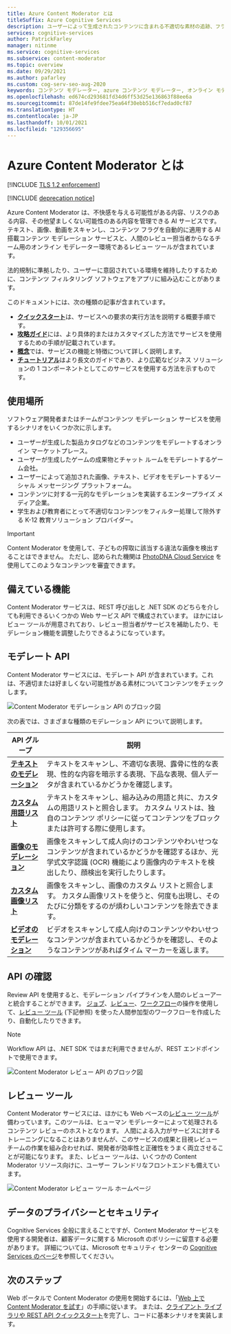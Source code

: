 ```yaml
---
title: Azure Content Moderator とは
titleSuffix: Azure Cognitive Services
description: ユーザーによって生成されたコンテンツに含まれる不適切な素材の追跡、フラグ設定、評価、フィルタリングを Content Moderator を使用して行う方法について説明します。
services: cognitive-services
author: PatrickFarley
manager: nitinme
ms.service: cognitive-services
ms.subservice: content-moderator
ms.topic: overview
ms.date: 09/29/2021
ms.author: pafarley
ms.custom: cog-serv-seo-aug-2020
keywords: コンテンツ モデレーター, azure コンテンツ モデレーター, オンライン モデレーター, コンテンツ フィルター ソフトウェア, コンテンツ モデレーション サービス, コンテンツ モデレーション
ms.openlocfilehash: ed674cd293681fd34d6ff53d25e136863f88ee6a
ms.sourcegitcommit: 87de14fe9fdee75ea64f30ebb516cf7edad0cf87
ms.translationtype: HT
ms.contentlocale: ja-JP
ms.lasthandoff: 10/01/2021
ms.locfileid: "129356695"
---
```

# <a name="what-is-azure-content-moderator"></a>Azure Content Moderator とは

[!INCLUDE [TLS 1.2 enforcement](../../../includes/cognitive-services-tls-announcement.md)]

[!INCLUDE [deprecation notice](includes/tool-deprecation.md)]

Azure Content Moderator は、不快感を与える可能性がある内容、リスクのある内容、その他望ましくない可能性のある内容を管理できる AI サービスです。 テキスト、画像、動画をスキャンし、コンテンツ フラグを自動的に適用する AI 搭載コンテンツ モデレーション サービスと、人間のレビュー担当者からなるチーム用のオンライン モデレーター環境であるレビュー ツールが含まれています。

法的規制に準拠したり、ユーザーに意図されている環境を維持したりするために、コンテンツ フィルタリング ソフトウェアをアプリに組み込むことがあります。

このドキュメントには、次の種類の記事が含まれています。  

* [**クイックスタート**](client-libraries.md)は、サービスへの要求の実行方法を説明する概要手順です。  
* [**攻略ガイド**](try-text-api.md)には、より具体的またはカスタマイズした方法でサービスを使用するための手順が記載されています。  
* [**概念**](text-moderation-api.md)では、サービスの機能と特徴について詳しく説明します。  
* [**チュートリアル**](ecommerce-retail-catalog-moderation.md)はより長文のガイドであり、より広範なビジネス ソリューションの 1 コンポーネントとしてこのサービスを使用する方法を示すものです。  

## <a name="where-its-used"></a>使用場所

ソフトウェア開発者またはチームがコンテンツ モデレーション サービスを使用するシナリオをいくつか次に示します。

- ユーザーが生成した製品カタログなどのコンテンツをモデレートするオンライン マーケットプレース。
- ユーザーが生成したゲームの成果物とチャット ルームをモデレートするゲーム会社。
- ユーザーによって追加された画像、テキスト、ビデオをモデレートするソーシャル メッセージング プラットフォーム。
- コンテンツに対する一元的なモデレーションを実装するエンタープライズ メディア企業。
- 学生および教育者にとって不適切なコンテンツをフィルター処理して除外する K-12 教育ソリューション プロバイダー。

> [!IMPORTANT]
> Content Moderator を使用して、子どもの搾取に該当する違法な画像を検出することはできません。 ただし、認められた機関は [PhotoDNA Cloud Service](https://www.microsoft.com/photodna "Microsoft PhotoDNA Cloud Service") を使用してこのようなコンテンツを審査できます。

## <a name="what-it-includes"></a>備えている機能

Content Moderator サービスは、REST 呼び出しと .NET SDK のどちらを介しても利用できるいくつかの Web サービス API で構成されています。 ほかにはレビュー ツールが用意されており、レビュー担当者がサービスを補助したり、モデレーション機能を調整したりできるようになっています。

## <a name="moderation-apis"></a>モデレート API

Content Moderator サービスには、モデレート API が含まれています。これは、不適切または好ましくない可能性がある素材についてコンテンツをチェックします。

![Content Moderator モデレーション API のブロック図](images/content-moderator-mod-api.png)

次の表では、さまざまな種類のモデレーション API について説明します。

| API グループ | 説明 |
| ------ | ----------- |
|[**テキストのモデレーション**](text-moderation-api.md)| テキストをスキャンし、不適切な表現、露骨に性的な表現、性的な内容を暗示する表現、下品な表現、個人データが含まれているかどうかを確認します。|
|[**カスタム用語リスト**](try-terms-list-api.md)| テキストをスキャンし、組み込みの用語と共に、カスタムの用語リストと照合します。 カスタム リストは、独自のコンテンツ ポリシーに従ってコンテンツをブロックまたは許可する際に使用します。|  
|[**画像のモデレーション**](image-moderation-api.md)| 画像をスキャンして成人向けのコンテンツやわいせつなコンテンツが含まれているかどうかを確認するほか、光学式文字認識 (OCR) 機能により画像内のテキストを検出したり、顔検出を実行したりします。|
|[**カスタム画像リスト**](try-image-list-api.md)| 画像をスキャンし、画像のカスタム リストと照合します。 カスタム画像リストを使うと、何度も出現し、そのたびに分類をするのが煩わしいコンテンツを除去できます。|
|[**ビデオのモデレーション**](video-moderation-api.md)| ビデオをスキャンして成人向けのコンテンツやわいせつなコンテンツが含まれているかどうかを確認し、そのようなコンテンツがあればタイム マーカーを返します。|

## <a name="review-apis"></a>API の確認

Review API を使用すると、モデレーション パイプラインを人間のレビューアーと統合することができます。 [ジョブ](review-api.md#jobs)、[レビュー](review-api.md#reviews)、[ワークフロー](review-api.md#workflows)の操作を使用して、[レビュー ツール](#review-tool) (下記参照) を使った人間参加型のワークフローを作成したり、自動化したりできます。

> [!NOTE]
> Workflow API は、.NET SDK ではまだ利用できませんが、REST エンドポイントで使用できます。

![Content Moderator レビュー API のブロック図](images/content-moderator-rev-api.png)

## <a name="review-tool"></a>レビュー ツール

Content Moderator サービスには、ほかにも Web ベースの[レビュー ツール](Review-Tool-User-Guide/human-in-the-loop.md)が備わっています。このツールは、ヒューマン モデレーターによって処理されるコンテンツ レビューのホストとなります。 人間による入力がサービスに対するトレーニングになることはありませんが、このサービスの成果と目視レビュー チームの作業を組み合わせれば、開発者が効率性と正確性をうまく両立させることが可能になります。 また、レビュー ツールは、いくつかの Content Moderator リソース向けに、ユーザー フレンドリなフロントエンドも備えています。

![Content Moderator レビュー ツール ホームページ](images/homepage.PNG)

## <a name="data-privacy-and-security"></a>データのプライバシーとセキュリティ

Cognitive Services 全般に言えることですが、Content Moderator サービスを使用する開発者は、顧客データに関する Microsoft のポリシーに留意する必要があります。 詳細については、Microsoft セキュリティ センターの [Cognitive Services のページ](https://www.microsoft.com/trustcenter/cloudservices/cognitiveservices)を参照してください。

## <a name="next-steps"></a>次のステップ

Web ポータルで Content Moderator の使用を開始するには、「[Web 上で Content Moderator を試す](quick-start.md)」の手順に従います。 または、[クライアント ライブラリや REST API クイックスタート](client-libraries.md)を完了し、コードに基本シナリオを実装します。